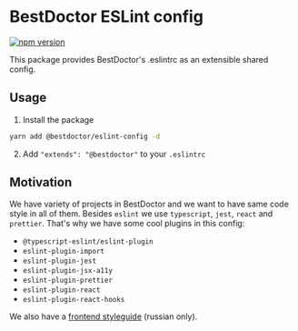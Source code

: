 # BestDoctor ESLint config

[![npm version](https://badge.fury.io/js/%40bestdoctor%2Feslint-config.svg)](https://badge.fury.io/js/%40bestdoctor%2Feslint-config)

This package provides BestDoctor's .eslintrc as an extensible shared config.

## Usage

1. Install the package

```sh
yarn add @bestdoctor/eslint-config -d
```

2. Add `"extends": "@bestdoctor"` to your `.eslintrc`

## Motivation

We have variety of projects in BestDoctor and we want to have same code style in all of them. Besides `eslint` we use `typescript`, `jest`, `react` and `prettier`. That's why we have some cool plugins in this config:

- `@typescript-eslint/eslint-plugin`
- `eslint-plugin-import`
- `eslint-plugin-jest`
- `eslint-plugin-jsx-a11y`
- `eslint-plugin-prettier`
- `eslint-plugin-react`
- `eslint-plugin-react-hooks`

We also have a [frontend styleguide](https://github.com/best-doctor/guides/blob/master/guides/frontend_styleguide.md) (russian only).
